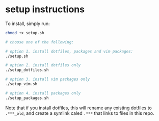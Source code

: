 # setup instructions

To install, simply run:

```sh
chmod +x setup.sh

# choose one of the following:

# option 1. install dotfiles, packages and vim packages:
./setup.sh

# option 2. install dotfiles only
./setup_dotfiles.sh

# option 3. install vim packages only
./setup_vim.sh

# option 4. install packages only
./setup_packages.sh
```

Note that if you install dotfiles, this will rename any existing dotfiles to `.***_old`, and create a symlink caled `.***`
that links to files in this repo.
